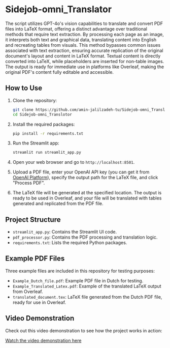 # Sidejob-omni_Translator


The script utilizes GPT-4o's vision capabilities to translate and convert PDF files into LaTeX format, offering a distinct advantage over traditional methods that require text extraction. By processing each page as an image, it interprets both text and graphical data, translating content into English and recreating tables from visuals. This method bypasses common issues associated with text extraction, ensuring accurate replication of the original document's layout and content in LaTeX format. Textual content is directly converted into LaTeX, while placeholders are inserted for non-table images. The output is ready for immediate use in platforms like Overleaf, making the original PDF's content fully editable and accessible.

## How to Use

1. Clone the repository:
    ```bash
    git clone https://github.com/amin-jalilzadeh-tu/Sidejob-omni_Translotor.git
    cd Sidejob-omni_Translotor
    ```

2. Install the required packages:
    ```bash
    pip install -r requirements.txt
    ```

3. Run the Streamlit app:
    ```bash
    streamlit run streamlit_app.py
    ```

4. Open your web browser and go to `http://localhost:8501`.

5. Upload a PDF file, enter your OpenAI API key (you can get it from [OpenAI Platform](https://platform.openai.com/usage)), specify the output path for the LaTeX file, and click "Process PDF".

6. The LaTeX file will be generated at the specified location. The output is ready to be used in Overleaf, and your file will be translated with tables generated and replicated from the PDF file.

## Project Structure

- `streamlit_app.py`: Contains the Streamlit UI code.
- `pdf_processor.py`: Contains the PDF processing and translation logic.
- `requirements.txt`: Lists the required Python packages.

## Example PDF Files

Three example files are included in this repository for testing purposes:
- `Example_Dutch_file.pdf`: Example PDF file in Dutch for testing.
- `Example_Translated_Latex.pdf`: Example of the translated LaTeX output from Overleaf.
- `translated_document.tex`: LaTeX file generated from the Dutch PDF file, ready for use in Overleaf.


## Video Demonstration

Check out this video demonstration to see how the project works in action:

[Watch the video demonstration here](./23.05.2024_00.55.03_REC.mp4)
